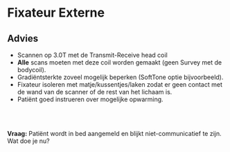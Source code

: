 # Fixateur Externe

## Advies

* Scannen op 3.0T met de Transmit-Receive head coil 
* **Alle** scans moeten met deze coil worden gemaakt (geen Survey met de
  bodycoil).
* Gradiëntsterkte zoveel mogelijk beperken (SoftTone optie bijvoorbeeld).
* Fixateur isoleren met matje/kussentjes/laken zodat er geen contact met de wand van de
  scanner of de rest van het lichaam is.
* Patiënt goed instrueren over mogelijke opwarming.

<br>
<br>

**Vraag:** Patiënt wordt in bed aangemeld en blijkt niet-communicatief te zijn. Wat doe je
nu?
